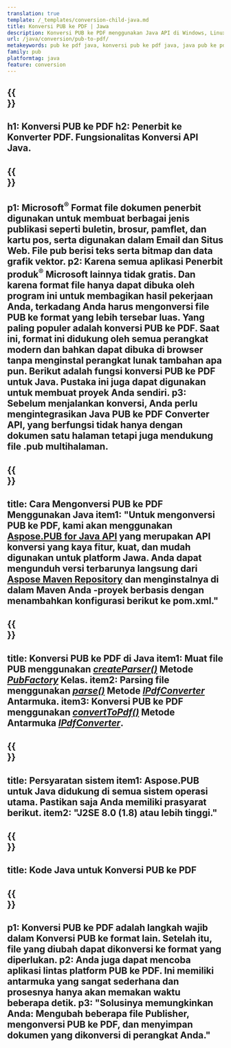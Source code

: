 ```yaml
---
translation: true
template: /_templates/conversion-child-java.md
title: Konversi PUB ke PDF | Jawa
description: Konversi PUB ke PDF menggunakan Java API di Windows, Linux, dan Mac OS X. Fungsi konversi penerbit yang mudah diintegrasikan ke dalam solusi Anda sendiri.
url: /java/conversion/pub-to-pdf/
metakeywords: pub ke pdf java, konversi pub ke pdf java, java pub ke pdf, penerbit ke pdf java
family: pub
platformtag: java
feature: conversion
---
```


{{<section banner>}}
---
h1: Konversi PUB ke PDF
h2: Penerbit ke Konverter PDF. Fungsionalitas Konversi API Java.
---

{{<section overview>}}
---
p1: Microsoft<sup>®</sup> Format file dokumen penerbit digunakan untuk membuat berbagai jenis publikasi seperti buletin, brosur, pamflet, dan kartu pos, serta digunakan dalam Email dan Situs Web. File pub berisi teks serta bitmap dan data grafik vektor.
p2: Karena semua aplikasi Penerbit produk<sup>®</sup> Microsoft lainnya tidak gratis. Dan karena format file hanya dapat dibuka oleh program ini untuk membagikan hasil pekerjaan Anda, terkadang Anda harus mengonversi file PUB ke format yang lebih tersebar luas. Yang paling populer adalah konversi PUB ke PDF. Saat ini, format ini didukung oleh semua perangkat modern dan bahkan dapat dibuka di browser tanpa menginstal perangkat lunak tambahan apa pun. Berikut adalah fungsi konversi PUB ke PDF untuk Java. Pustaka ini juga dapat digunakan untuk membuat proyek Anda sendiri.
p3: Sebelum menjalankan konversi, Anda perlu mengintegrasikan Java PUB ke PDF Converter API, yang berfungsi tidak hanya dengan dokumen satu halaman tetapi juga mendukung file .pub multihalaman.
---

{{<section widget>}}
---
title: Cara Mengonversi PUB ke PDF Menggunakan Java
item1: "Untuk mengonversi PUB ke PDF, kami akan menggunakan [Aspose.PUB for Java API](https://products.aspose.com/pub/java/) yang merupakan API konversi yang kaya fitur, kuat, dan mudah digunakan untuk platform Jawa. Anda dapat mengunduh versi terbarunya langsung dari [Aspose Maven Repository](https://repository.aspose.com/pub/) dan menginstalnya di dalam Maven Anda -proyek berbasis dengan menambahkan konfigurasi berikut ke pom.xml."
---

{{<section feature1>}}
---
title: Konversi PUB ke PDF di Java
item1: Muat file PUB menggunakan [*createParser()*](https://reference.aspose.com/pub/java/com.aspose.pub/PubFactory#createParser-java.lang.String-) Metode [*PubFactory*](https://reference.aspose.com/pub/java/com.aspose.pub/PubFactory) Kelas.
item2: Parsing file menggunakan [*parse()*](https://reference.aspose.com/pub/java/com.aspose.pub/IPubParser#parse--) Metode [*IPdfConverter*](https://reference.aspose.com/pub/java/com.aspose.pub/IPubParser) Antarmuka.
item3: Konversi PUB ke PDF menggunakan [*convertToPdf()*](https://reference.aspose.com/pub/java/com.aspose.pub/IPdfConverter#convertToPdf-com.aspose.pub.Document-java.lang.String-) Metode Antarmuka [*IPdfConverter*](https://reference.aspose.com/pub/java/com.aspose.pub/IPdfConverter).
---

{{<section feature2>}}
---
title: Persyaratan sistem
item1: Aspose.PUB untuk Java didukung di semua sistem operasi utama. Pastikan saja Anda memiliki prasyarat berikut.
item2: "J2SE 8.0 (1.8) atau lebih tinggi."
---

{{<section codeexample>}}
---
title: Kode Java untuk Konversi PUB ke PDF
---

{{<section summary>}}
---
p1: Konversi PUB ke PDF adalah langkah wajib dalam Konversi PUB ke format lain. Setelah itu, file yang diubah dapat dikonversi ke format yang diperlukan.
p2: Anda juga dapat mencoba aplikasi lintas platform PUB ke PDF. Ini memiliki antarmuka yang sangat sederhana dan prosesnya hanya akan memakan waktu beberapa detik.
p3: "Solusinya memungkinkan Anda: Mengubah beberapa file Publisher, mengonversi PUB ke PDF, dan menyimpan dokumen yang dikonversi di perangkat Anda."
---